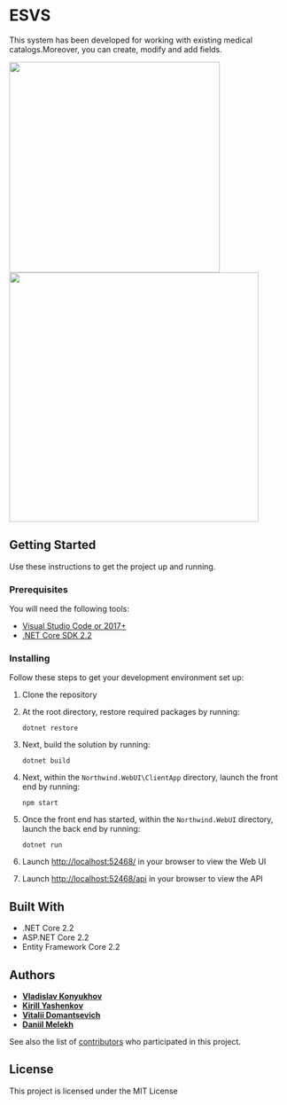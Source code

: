 # ESVS

This system has been developed for working with existing medical catalogs.Moreover, you can create, modify and add fields.
<p float="left">
  <img src="https://pp.userapi.com/c857632/v857632026/145e8/-WbsZrNpPGY.jpg" width="380" />
  <img src="https://pp.userapi.com/c857632/v857632026/145fc/8SH0hCXUaJo.jpg" width="450" /> 
</p>

## Getting Started

Use these instructions to get the project up and running.

### Prerequisites
You will need the following tools:

* [Visual Studio Code or 2017+](https://www.visualstudio.com/downloads/)
* [.NET Core SDK 2.2](https://www.microsoft.com/net/download/dotnet-core/2.2)

### Installing

Follow these steps to get your development environment set up:

  1. Clone the repository
  2. At the root directory, restore required packages by running:
     ```
     dotnet restore
     ```
  3. Next, build the solution by running:
     ```
     dotnet build
     ```
  4. Next, within the `Northwind.WebUI\ClientApp` directory, launch the front end by running:
     ```
     npm start
     ```
  5. Once the front end has started, within the `Northwind.WebUI` directory, launch the back end by running:
     ```
	 dotnet run
	 ```
  5. Launch [http://localhost:52468/](http://localhost:51718/) in your browser to view the Web UI
  
  6. Launch [http://localhost:52468/api](http://localhost:51718/api) in your browser to view the API

## Built With

* .NET Core 2.2
* ASP.NET Core 2.2
* Entity Framework Core 2.2

## Authors

* [**Vladislav Konyukhov**](https://github.com/vladisa385)
* [**Kirill Yashenkov**](https://github.com/MrMagic24)
* [**Vitalii Domantsevich**](https://github.com/Septimius21)
* [**Daniil Melekh**](https://github.com/Shiphravka)

See also the list of [contributors](https://github.com/vladisa385/ESVS/graphs/contributors) who participated in this project.

## License

This project is licensed under the MIT License

